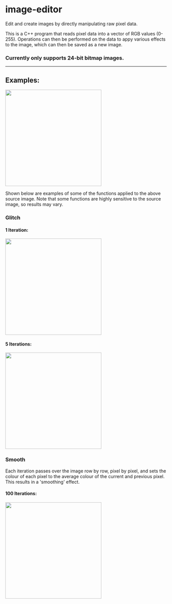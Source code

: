 # image-editor
Edit and create images by directly manipulating raw pixel data.

This is a C++ program that reads pixel data into a vector of RGB values (0-255). Operations can then be performed on the data to appy various effects to the image, which can then be saved as a new image.

### Currently only supports 24-bit bitmap images. 
---
## Examples:
<img src="https://github.com/user-attachments/assets/91334d75-5188-4dda-8dc2-7be28b5f032f" width=300 height=300>

Shown below are examples of some of the functions applied to the above source image. Note that some functions are highly sensitive to the source image, so results may vary. 
### Glitch

#### 1 Iteration:
<img src="https://github.com/user-attachments/assets/46650e1a-37f2-40d7-94f0-42292f8d29a9" width=300 height=300>

#### 5 Iterations:
<img src="https://github.com/user-attachments/assets/c530facd-d66f-4c4b-9504-9e31904e5e21" width=300 height=300>

### Smooth
Each iteration passes over the image row by row, pixel by pixel, and sets the colour of each pixel to the average colour of the current and previous pixel.
This results in a 'smoothing' effect.
#### 100 Iterations:
<img src="https://github.com/user-attachments/assets/27c3232f-3607-4475-aaa9-d8a42403a72a" width=300 height=300>

